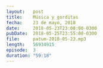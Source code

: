 ```yaml
---
layout:   post
title:    Música y gorditas
fecha:    23 de mayo, 2018
date:     2018-05-23T23:00:00-0300
pubDate:  2018-05-25T23:55:00-0300
file:     patum-2018-05-23.mp3
length:   56934915
episode:  3
duration: "59:18"
---
```

